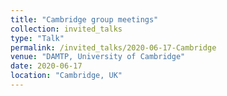```yaml
---
title: "Cambridge group meetings"
collection: invited_talks
type: "Talk"
permalink: /invited_talks/2020-06-17-Cambridge
venue: "DAMTP, University of Cambridge"
date: 2020-06-17
location: "Cambridge, UK"
---
```

